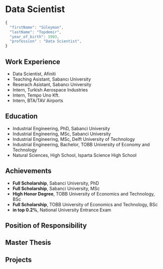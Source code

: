 # Data Scientist
```javascript
{
  "firstName": "Süleyman",
  "lastName": "Topdemir",
  "year_of_birth": 1993,
  "profession" : "Data Scientist",
}
```

## Work Experience
- Data Scientist, Afiniti
- Teaching Asistant, Sabancı University
- Reserach Asistant, Sabancı University
- Intern, Turkish Aerospace Industries
- Intern, Tempo Uno Kft.
- Intern, BTA/TAV Airports

## Education
- Industrial Engineering, PhD, Sabanci University
- Industrial Engineering, MSc, Sabanci University
- Industrial Engineering, MSc, Delft University of Technology
- Industrial Engineering, Bachelor, TOBB University of Economy and Technology
- Natural Sciences, High School, Isparta Science High School

## Achievements
- **Full Scholarship**, Sabanci University, PhD
- **Full Scholarship**, Sabanci University, MSc
- **High Honor Degree**, TOBB University of Economics and Technology, BSc
- **Full Scholarship**, TOBB University of Economics and Technology, BSc
- **in top 0.2%**, National University Entrance Exam

## Position of Responsibility

## Master Thesis

## Projects
